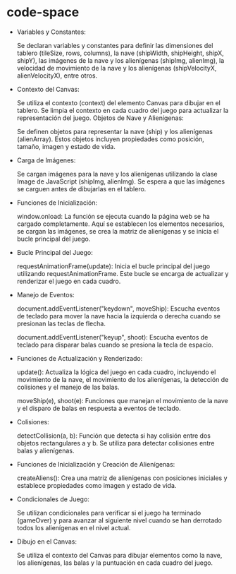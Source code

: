 # code-space
<ul>
<li>Variables y Constantes:

Se declaran variables y constantes para definir las dimensiones del tablero (tileSize, rows, columns), la nave (shipWidth, shipHeight, shipX, shipY), las imágenes de la nave y los alienígenas (shipImg, alienImg), la velocidad de movimiento de la nave y los alienígenas (shipVelocityX, alienVelocityX), entre otros.</li>

<li>Contexto del Canvas:

Se utiliza el contexto (context) del elemento Canvas para dibujar en el tablero. Se limpia el contexto en cada cuadro del juego para actualizar la representación del juego.
Objetos de Nave y Alienígenas:

Se definen objetos para representar la nave (ship) y los alienígenas (alienArray). Estos objetos incluyen propiedades como posición, tamaño, imagen y estado de vida.</li>

<li>Carga de Imágenes:

Se cargan imágenes para la nave y los alienígenas utilizando la clase Image de JavaScript (shipImg, alienImg). Se espera a que las imágenes se carguen antes de dibujarlas en el tablero.</li>

<li>Funciones de Inicialización:

window.onload: La función se ejecuta cuando la página web se ha cargado completamente. Aquí se establecen los elementos necesarios, se cargan las imágenes, se crea la matriz de alienígenas y se inicia el bucle principal del juego.</li>

<li>Bucle Principal del Juego:

requestAnimationFrame(update): Inicia el bucle principal del juego utilizando requestAnimationFrame. Este bucle se encarga de actualizar y renderizar el juego en cada cuadro.</li>

<li>Manejo de Eventos:

document.addEventListener("keydown", moveShip): Escucha eventos de teclado para mover la nave hacia la izquierda o derecha cuando se presionan las teclas de flecha.

document.addEventListener("keyup", shoot): Escucha eventos de teclado para disparar balas cuando se presiona la tecla de espacio.</li>

<li>Funciones de Actualización y Renderizado:

update(): Actualiza la lógica del juego en cada cuadro, incluyendo el movimiento de la nave, el movimiento de los alienígenas, la detección de colisiones y el manejo de las balas.

moveShip(e), shoot(e): Funciones que manejan el movimiento de la nave y el disparo de balas en respuesta a eventos de teclado.</li>

<li>Colisiones:

detectCollision(a, b): Función que detecta si hay colisión entre dos objetos rectangulares a y b. Se utiliza para detectar colisiones entre balas y alienígenas.</li>

<li>Funciones de Inicialización y Creación de Alienígenas:

createAliens(): Crea una matriz de alienígenas con posiciones iniciales y establece propiedades como imagen y estado de vida.</li>

<li>Condicionales de Juego:

Se utilizan condicionales para verificar si el juego ha terminado (gameOver) y para avanzar al siguiente nivel cuando se han derrotado todos los alienígenas en el nivel actual.</li>

<li>Dibujo en el Canvas:

Se utiliza el contexto del Canvas para dibujar elementos como la nave, los alienígenas, las balas y la puntuación en cada cuadro del juego.</li>
</ul>
